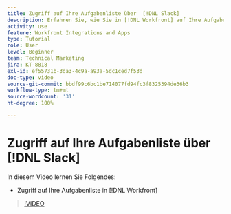 ```yaml
---
title: Zugriff auf Ihre Aufgabenliste über  [!DNL Slack]
description: Erfahren Sie, wie Sie in [!DNL Workfront] auf Ihre Aufgabenliste zugreifen
activity: use
feature: Workfront Integrations and Apps
type: Tutorial
role: User
level: Beginner
team: Technical Marketing
jira: KT-8818
exl-id: ef55731b-3da3-4c9a-a93a-5dc1ced7f53d
doc-type: video
source-git-commit: bbdf99c6bc1be714077fd94fc3f8325394de36b3
workflow-type: tm+mt
source-wordcount: '31'
ht-degree: 100%

---
```


# Zugriff auf Ihre Aufgabenliste über [!DNL Slack]

In diesem Video lernen Sie Folgendes:

* Zugriff auf Ihre Aufgabenliste in [!DNL Workfront]

>[!VIDEO](https://video.tv.adobe.com/v/335118/?quality=12&learn=on&enablevpops=1)
